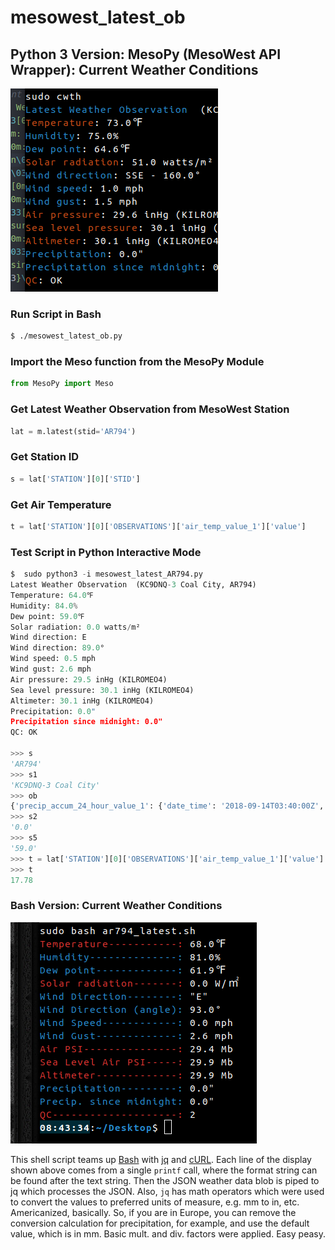 # mesowest_latest_ob
## Python 3 Version: MesoPy (MesoWest API Wrapper): Current Weather Conditions

![img_py]

### Run Script in Bash

```sh
$ ./mesowest_latest_ob.py
```

### Import the Meso function from the MesoPy Module

```py
from MesoPy import Meso
```

### Get Latest Weather Observation from MesoWest Station

```py
lat = m.latest(stid='AR794')
```

### Get Station ID

```py
s = lat['STATION'][0]['STID']
```

### Get Air Temperature

```py
t = lat['STATION'][0]['OBSERVATIONS']['air_temp_value_1']['value']
```

### Test Script in Python Interactive Mode

```py
$  sudo python3 -i mesowest_latest_AR794.py 
Latest Weather Observation  (KC9DNQ-3 Coal City, AR794)
Temperature: 64.0℉
Humidity: 84.0%
Dew point: 59.0℉
Solar radiation: 0.0 watts/m²
Wind direction: E
Wind direction: 89.0°
Wind speed: 0.5 mph
Wind gust: 2.6 mph
Air pressure: 29.5 inHg (KILROMEO4)
Sea level pressure: 30.1 inHg (KILROMEO4)
Altimeter: 30.1 inHg (KILROMEO4)
Precipitation: 0.0"
Precipitation since midnight: 0.0"
QC: OK

>>> s
'AR794'
>>> s1
'KC9DNQ-3 Coal City'
>>> ob
{'precip_accum_24_hour_value_1': {'date_time': '2018-09-14T03:40:00Z', 'value': 0.0}, 'solar_radiation_value_1': {'date_time': '2018-09-14T03:40:00Z', 'value': 0.0}, 'wind_gust_value_1': {'date_time': '2018-09-14T03:40:00Z', 'value': 2.23}, 'dew_point_temperature_value_1d': {'date_time': '2018-09-14T03:40:00Z', 'value': 15.02}, 'wind_cardinal_direction_value_1d': {'date_time': '2018-09-14T03:40:00Z', 'value': 'E'}, 'pressure_value_1d': {'date_time': '2018-09-14T03:40:00Z', 'value': 99981.4}, 'wind_direction_value_1': {'date_time': '2018-09-14T03:40:00Z', 'value': 89.0}, 'sea_level_pressure_value_1d': {'date_time': '2018-09-14T03:40:00Z', 'value': 101870.6}, 'precip_accum_since_local_midnight_value_1': {'date_time': '2018-09-14T03:40:00Z', 'value': 0.0}, 'altimeter_value_1': {'date_time': '2018-09-14T03:40:00Z', 'value': 101896.38}, 'air_temp_value_1': {'date_time': '2018-09-14T03:40:00Z', 'value': 17.78}, 'qc_value_1': {'date_time': '2014-10-06T23:36:00Z', 'value': 2.0}, 'wind_speed_value_1': {'date_time': '2018-09-14T03:40:00Z', 'value': 0.45}, 'relative_humidity_value_1': {'date_time': '2018-09-14T03:40:00Z', 'value': 84.0}}
>>> s2
'0.0'
>>> s5
'59.0'
>>> t = lat['STATION'][0]['OBSERVATIONS']['air_temp_value_1']['value']
>>> t
17.78
```

### Bash Version: Current Weather Conditions

![img_sh]

This shell script teams up [Bash](https://www.gnu.org/software/bash/) with [jq](https://stedolan.github.io/jq/) and [cURL](https://curl.haxx.se/). Each line of the display shown above comes from a single `printf` call, where the format string can be found after the text string. Then the JSON weather data blob is piped to jq which processes the JSON. Also, `jq` has math operators which were used to convert the values to preferred units of measure, e.g. mm to in, etc. Americanized, basically. So, if you are in Europe, you can remove the conversion calculation for precipitation, for example, and use the default value, which is in mm. Basic mult. and div. factors were applied. Easy peasy.

[img_sh]: https://github.com/nick3499/mesowest_latest_ob/blob/master/latest_ar794_bash.png "display of script in Bash"
[img_py]: https://github.com/nick3499/mesowest_latest_ob/blob/master/display_example.png "display of script in Bash"
